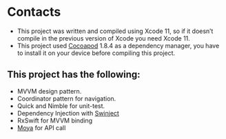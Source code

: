 # Contacts
 
* This project was written and compiled using Xcode 11, so if it doesn’t compile in the previous version of Xcode you need Xcode 11.
* This project used [Cocoapod](https://cocoapods.org/) 1.8.4  as a dependency manager, you have to install it on your device before compiling this project.


## This project has the following:
* MVVM design pattern.
* Coordinator pattern for navigation.
* Quick and Nimble for unit-test.
* Dependency Injection with [Swinject](https://github.com/Swinject/Swinject)
* RxSwift for MVVM binding
* [Moya](https://github.com/Moya/Moya) for API call
